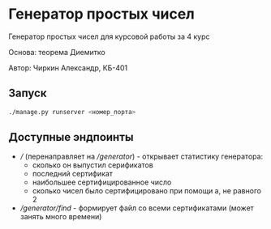 # Генератор простых чисел
Генератор простых чисел для курсовой работы за 4 курс

Основа: теорема Диемитко

Автор: Чиркин Александр, КБ-401

## Запуск
```bash
./manage.py runserver <номер_порта>
```

## Доступные эндпоинты
* */* (перенаправляет на */generator*) - открывает статистику генератора:
  * сколько он выпустил серификатов
  * последний сертификат
  * наибольшее сертифицированное число
  * сколько чисел было сертифицировано при помощи a, не равного 2
* */generator/find* - формирует файл со всеми сертификатами (может занять много времени)